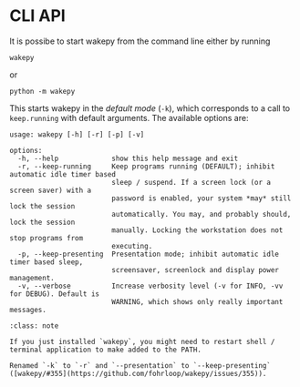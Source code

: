 # CLI API

It is possibe to start wakepy from the command line either by running

```{code-block} text
wakepy
```

or

```{code-block} text
python -m wakepy
```

This starts wakepy in the *default mode* (`-k`), which corresponds to a call to `keep.running` with default arguments. The available options are:

```{code-block} output
usage: wakepy [-h] [-r] [-p] [-v]

options:
  -h, --help             show this help message and exit
  -r, --keep-running     Keep programs running (DEFAULT); inhibit automatic idle timer based
                         sleep / suspend. If a screen lock (or a screen saver) with a
                         password is enabled, your system *may* still lock the session
                         automatically. You may, and probably should, lock the session
                         manually. Locking the workstation does not stop programs from
                         executing.
  -p, --keep-presenting  Presentation mode; inhibit automatic idle timer based sleep,
                         screensaver, screenlock and display power management.
  -v, --verbose          Increase verbosity level (-v for INFO, -vv for DEBUG). Default is
                         WARNING, which shows only really important messages.
```


````{admonition} Command "wakepy" not found?
:class: note

If you just installed `wakepy`, you might need to restart shell / terminal application to make added to the PATH.
````

```{versionchanged} 0.10.0
Renamed `-k` to `-r` and `--presentation` to `--keep-presenting` ([wakepy/#355](https://github.com/fohrloop/wakepy/issues/355)).
```
